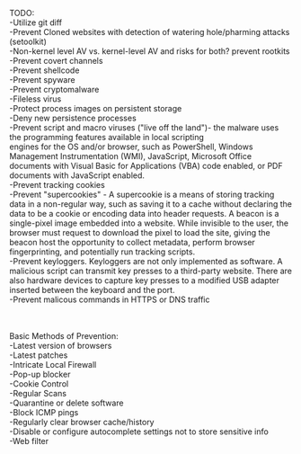 TODO:
  <br>-Utilize git diff
  <br>-Prevent Cloned websites with detection of watering hole/pharming attacks (setoolkit)
  <br>-Non-kernel level AV vs. kernel-level AV and risks for both? prevent rootkits
  <br>-Prevent covert channels
  <br>-Prevent shellcode
  <br>-Prevent spyware
  <br>-Prevent cryptomalware
  <br>-Fileless virus
  <br>-Protect process images on persistent storage
  <br>-Deny new persistence processes
  <br>-Prevent script and macro viruses ("live off the land")- the malware uses the programming features available in local scripting <br>engines for the OS and/or browser, such as PowerShell, Windows Management Instrumentation (WMI), JavaScript, Microsoft Office documents with Visual Basic for Applications (VBA) code enabled, or PDF documents with JavaScript enabled.
  <br>-Prevent tracking cookies
  <br>-Prevent "supercookies" -  A supercookie is a means of storing tracking data in a non-regular way, such as saving it to a cache without declaring the data to be a cookie or encoding data into header requests. A beacon is a single-pixel image embedded into a website. While invisible to the user, the browser must request to download the pixel to load the site, giving the beacon host the opportunity to collect metadata, perform browser fingerprinting, and potentially run tracking scripts.
  <br>-Prevent keyloggers. Keyloggers are not only implemented as software. A malicious script can transmit key presses to a third-party website. There are also hardware devices to capture key presses to a modified USB adapter inserted between the keyboard and the port.
  <br>-Prevent malicous commands in HTTPS or DNS traffic

  <br><br>Basic Methods of Prevention:
  <br>-Latest version of browsers
  <br>-Latest patches
  <br>-Intricate Local Firewall
  <br>-Pop-up blocker
  <br>-Cookie Control
  <br>-Regular Scans
  <br>-Quarantine or delete software
  <br>-Block ICMP pings
  <br>-Regularly clear browser cache/history
  <br>-Disable or configure autocomplete settings not to store sensitive info
  <br>-Web filter
